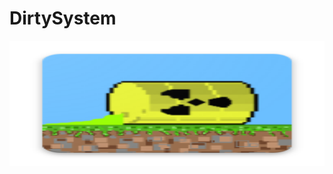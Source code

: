 # DirtySystem
<img align="left" width="600" height="200" src="https://raw.githubusercontent.com/massimilianorussounina/DirtySystem/master/app/src/main/res/mipmap-xxxhdpi/ic_launcher.png?token=GHSAT0AAAAAABRZX26S53P6JG27EUWCBKG6YQTX6HA">
